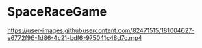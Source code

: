# SpaceRaceGame




https://user-images.githubusercontent.com/82471515/181004627-e6772f96-1d86-4c21-bdf6-975041c48d7c.mp4

